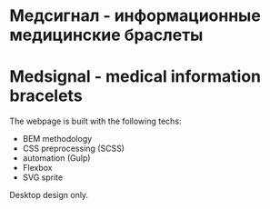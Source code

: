 # Медсигнал - информационные медицинские браслеты

# Medsignal - medical information bracelets


The webpage is built with the following techs:

* BEM methodology
* CSS preprocessing (SCSS)
* automation (Gulp)
* Flexbox
* SVG sprite

Desktop design only.
